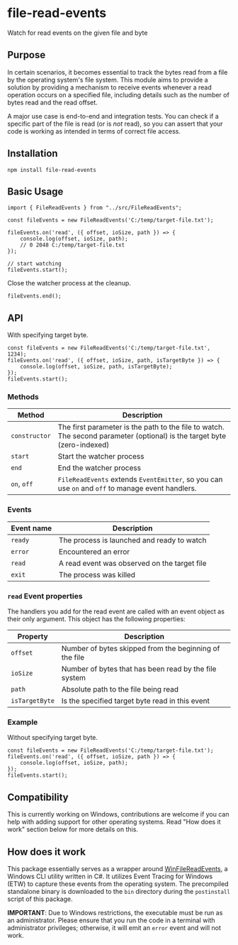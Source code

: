 # file-read-events

Watch for read events on the given file and byte


## Purpose

In certain scenarios, it becomes essential to track the bytes read from a file by the operating system's file system. This module aims to provide a solution by providing a mechanism to receive events whenever a read operation occurs on a specified file, including details such as the number of bytes read and the read offset.

A major use case is end-to-end and integration tests. You can check if a specific part of the file is read (or is *not* read), so you can assert that your code is working as intended in terms of correct file access.

## Installation

    npm install file-read-events

## Basic Usage

    import { FileReadEvents } from "../src/FileReadEvents";
 
    const fileEvents = new FileReadEvents('C:/temp/target-file.txt');

    fileEvents.on('read', ({ offset, ioSize, path }) => {
        console.log(offset, ioSize, path); 
        // 0 2048 C:/temp/target-file.txt
    });

    // start watching
    fileEvents.start(); 

Close the watcher process at the cleanup.

    fileEvents.end();

## API

With specifying target byte.

    const fileEvents = new FileReadEvents('C:/temp/target-file.txt', 1234);
    fileEvents.on('read', ({ offset, ioSize, path, isTargetByte }) => {
        console.log(offset, ioSize, path, isTargetByte); 
    });
    fileEvents.start();

### Methods

Method | Description
--- | ---
`constructor` | The first parameter is the path to the file to watch. The second parameter (optional) is the target byte (zero-indexed)
`start` | Start the watcher process
`end` | End the watcher process
`on`, `off` | `FileReadEvents` extends `EventEmitter`, so you can use `on` and `off` to manage event handlers.

### Events

Event name | Description
--- | ---
`ready` | The process is launched and ready to watch
`error` | Encountered an error
`read` | A read event was observed on the target file
`exit` | The process was killed

### `read` Event properties

The handlers you add for the read event are called with an event object as their only argument. This object has the following properties:

Property | Description
--- | ---
`offset` | Number of bytes skipped from the beginning of the file
`ioSize` | Number of bytes that has been read by the file system
`path` | Absolute path to the file being read
`isTargetByte` | Is the specified target byte read in this event

### Example

Without specifying target byte.

    const fileEvents = new FileReadEvents('C:/temp/target-file.txt');
    fileEvents.on('read', ({ offset, ioSize, path }) => {
        console.log(offset, ioSize, path); 
    });
    fileEvents.start();

## Compatibility

This is currently working on Windows, contributions are welcome if you can help with adding support for other operating systems. Read "How does it work" section below for more details on this.

## How does it work

This package essentially serves as a wrapper around [WinFileReadEvents](https://github.com/ptvty/WinFileReadEvents), a Windows CLI utility written in C#. It utilizes Event Tracing for Windows (ETW) to capture these events from the operating system. The precompiled standalone binary is downloaded to the `bin` directory during the `postinstall` script of this package.

**IMPORTANT**: Due to Windows restrictions, the executable must be run as an administrator. Please ensure that you run the code in a terminal with administrator privileges; otherwise, it will emit an `error` event and will not work.